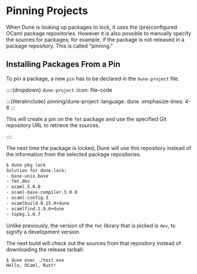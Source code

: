 # Pinning Projects

When Dune is looking up packages to lock, it uses the (pre)configured OCaml
package repositories. However it is also possible to manually specify the
sources for packages; for example, if the package is not released in a package
repository. This is called "pinning."

## Installing Packages From a Pin

To pin a package, a new `pin` has to be declared in the `dune-project` file.

::::{dropdown} `dune-project`
:icon: file-code

:::{literalinclude} pinning/dune-project
:language: dune
:emphasize-lines: 4-6
:::

This will create a pin on the `fmt` package and use the specified Git repository
URL to retrieve the sources.

::::

The next time the package is locked, Dune will use this repository instead of
the information from the selected package repositories.

```sh
$ dune pkg lock
Solution for dune.lock:
- base-unix.base
- fmt.dev
- ocaml.5.0.0
- ocaml-base-compiler.5.0.0
- ocaml-config.3
- ocamlbuild.0.15.0+dune
- ocamlfind.1.9.6+dune
- topkg.1.0.7
```

Unlike previously, the version of the `fmt` library that is picked is `dev`, to
signify a development version.

The next build will check out the sources from that repository instead of
downloading the release tarball:

```sh
$ dune exec ./test.exe
Hello, OCaml, Rust!
```

